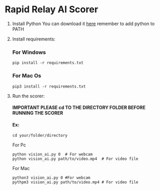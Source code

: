 # Rapid Relay AI Scorer
1. Install Python
   You can download it [here](https://www.python.org/downloads/) remember to add python to PATH
2. Install requirements:

   ### For Windows
   ```
   pip install -r requirements.txt
   ```
   ### For Mac Os
   ```
   pip3 install -r requirements.txt
   ``` 

3. Run the scorer:
   #### IMPORTANT PLEASE cd TO THE DIRECTORY FOLDER BEFORE RUNNING THE SCORER
   #### Ex:
   ```
   cd your/folder/directory
   ```
   For Pc
   ```
   python vision_ai.py 0  # For webcam
   python vision_ai.py path/to/video.mp4  # For video file
   ```
   For Mac
   ```
   python3 vision_ai.py 0 #For webcam
   pythpm3 vision_ai.py path/to/video.mp4 # For video file
   ```
